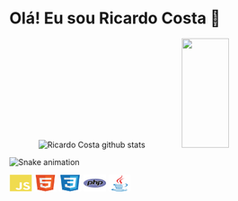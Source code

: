 # Olá! Eu sou Ricardo Costa 🚀

<div align="center"> 
  
  <img width="49%" height="195px" src="https://github-readme-stats.vercel.app/api?username=ricardolhc&show_icons=true&count_private=true&hide_border=true&title_color=blue&icon_color=blue&text_color=c9d1d9&bg_color=0d1117" alt="Ricardo Costa github stats" /> 
  
  <img width="41%" height="195px" src="https://github-readme-stats.vercel.app/api/top-langs/?username=ricardolhc&layout=compact&hide_border=true&title_color=bluetext_color=ff91a4&bg_color=0d1117" />
</div>
  
![Snake animation](https://github.com/ricardolhc/ricardolhc/blob/output/github-contribution-grid-snake.svg)

<div style="display: inline_block">
  <img align="center" alt="JS" title="JavaScript" height="30" width="40" src="https://raw.githubusercontent.com/devicons/devicon/master/icons/javascript/javascript-plain.svg">
  <img align="center" alt="HTML" title="HTML" height="30" width="40" src="https://raw.githubusercontent.com/devicons/devicon/master/icons/html5/html5-original.svg">
  <img align="center" alt="CSS" title="CSS" height="30" width="40" src="https://raw.githubusercontent.com/devicons/devicon/master/icons/css3/css3-original.svg">
  <img align="center" alt="PHP" title="PHP" height="30" width="40" src="https://raw.githubusercontent.com/devicons/devicon/master/icons/php/php-original.svg">
  <img align="center" alt="JAVA" title="Java" height="30" width="40" src="https://raw.githubusercontent.com/devicons/devicon/master/icons/java/java-original.svg">
</div>

